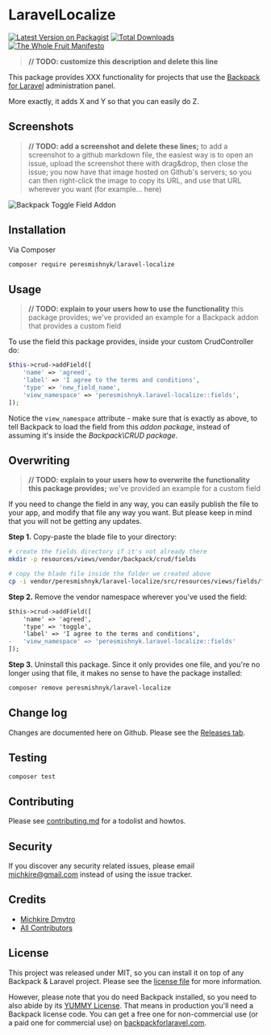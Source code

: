 # LaravelLocalize

[![Latest Version on Packagist][ico-version]][link-packagist]
[![Total Downloads][ico-downloads]][link-downloads]
[![The Whole Fruit Manifesto](https://img.shields.io/badge/writing%20standard-the%20whole%20fruit-brightgreen)](https://github.com/the-whole-fruit/manifesto)

> **// TODO: customize this description and delete this line**

This package provides XXX functionality for projects that use the [Backpack for Laravel](https://backpackforlaravel.com/) administration panel. 

More exactly, it adds X and Y so that you can easily do Z.


## Screenshots

> **// TODO: add a screenshot and delete these lines;** 
> to add a screenshot to a github markdown file, the easiest way is to
> open an issue, upload the screenshot there with drag&drop, then close the issue;
> you now have that image hosted on Github's servers; so you can then right-click 
> the image to copy its URL, and use that URL wherever you want (for example... here)

![Backpack Toggle Field Addon](https://via.placeholder.com/600x250?text=screenshot+needed)


## Installation

Via Composer

``` bash
composer require peresmishnyk/laravel-localize
```

## Usage

> **// TODO: explain to your users how to use the functionality** this package provides; 
> we've provided an example for a Backpack addon that provides a custom field

To use the field this package provides, inside your custom CrudController do:

```php
$this->crud->addField([
    'name' => 'agreed',
    'label' => 'I agree to the terms and conditions',
    'type' => 'new_field_name',
    'view_namespace' => 'peresmishnyk.laravel-localize::fields',
]);
```

Notice the ```view_namespace``` attribute - make sure that is exactly as above, to tell Backpack to load the field from this _addon package_, instead of assuming it's inside the _Backpack\CRUD package_.


## Overwriting

> **// TODO: explain to your users how to overwrite the functionality this package provides;**
> we've provided an example for a custom field

If you need to change the field in any way, you can easily publish the file to your app, and modify that file any way you want. But please keep in mind that you will not be getting any updates.

**Step 1.** Copy-paste the blade file to your directory:
```bash
# create the fields directory if it's not already there
mkdir -p resources/views/vendor/backpack/crud/fields

# copy the blade file inside the folder we created above
cp -i vendor/peresmishnyk/laravel-localize/src/resources/views/fields/field_name.blade.php resources/views/vendor/backpack/crud/fields/field_name.blade.php
```

**Step 2.** Remove the vendor namespace wherever you've used the field:
```diff
$this->crud->addField([
    'name' => 'agreed',
    'type' => 'toggle',
    'label' => 'I agree to the terms and conditions',
-   'view_namespace' => 'peresmishnyk.laravel-localize::fields'
]);
```

**Step 3.** Uninstall this package. Since it only provides one file, and you're no longer using that file, it makes no sense to have the package installed:
```bash
composer remove peresmishnyk/laravel-localize
```

## Change log

Changes are documented here on Github. Please see the [Releases tab](https://github.com/peresmishnyk/laravel-localize/releases).

## Testing

``` bash
composer test
```

## Contributing

Please see [contributing.md](contributing.md) for a todolist and howtos.

## Security

If you discover any security related issues, please email michkire@gmail.com instead of using the issue tracker.

## Credits

- [Michkire Dmytro][link-author]
- [All Contributors][link-contributors]

## License

This project was released under MIT, so you can install it on top of any Backpack & Laravel project. Please see the [license file](license.md) for more information. 

However, please note that you do need Backpack installed, so you need to also abide by its [YUMMY License](https://github.com/Laravel-Backpack/CRUD/blob/master/LICENSE.md). That means in production you'll need a Backpack license code. You can get a free one for non-commercial use (or a paid one for commercial use) on [backpackforlaravel.com](https://backpackforlaravel.com).


[ico-version]: https://img.shields.io/packagist/v/peresmishnyk/laravel-localize.svg?style=flat-square
[ico-downloads]: https://img.shields.io/packagist/dt/peresmishnyk/laravel-localize.svg?style=flat-square

[link-packagist]: https://packagist.org/packages/peresmishnyk/laravel-localize
[link-downloads]: https://packagist.org/packages/peresmishnyk/laravel-localize
[link-author]: https://github.com/peresmishnyk
[link-contributors]: ../../contributors
